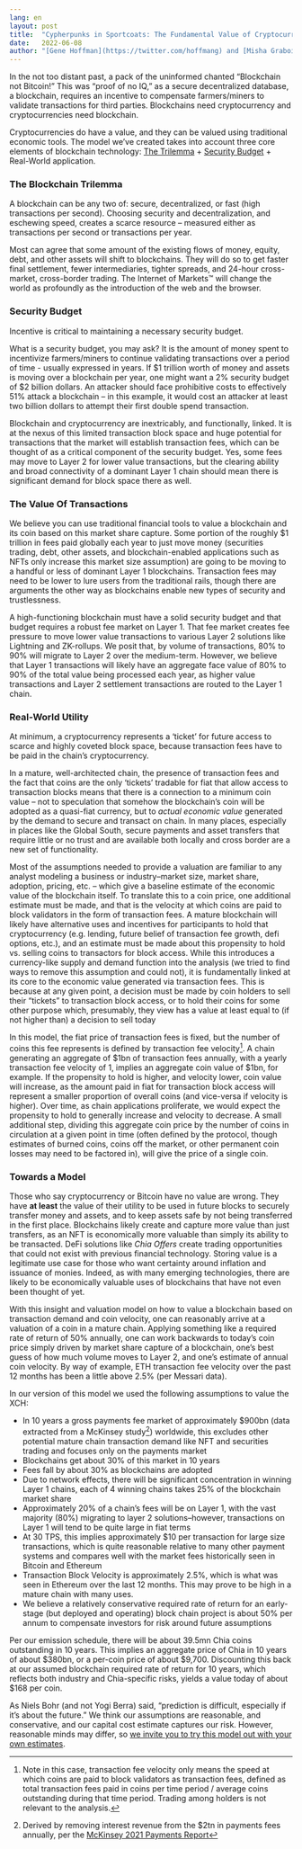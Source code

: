 ```yaml
---
lang: en
layout: post
title:  "Cypherpunks in Sportcoats: The Fundamental Value of Cryptocurrencies and Blockchains"
date:   2022-06-08
author: "[Gene Hoffman](https://twitter.com/hoffmang) and [Misha Graboi](https://www.chia.net/profiles/misha-graboi/)"
---
```


In the not too distant past, a pack of the uninformed chanted “Blockchain not Bitcoin!” This was “proof of no IQ,” as a secure decentralized database, a blockchain, requires an incentive to compensate farmers/miners to validate transactions for third parties. Blockchains need cryptocurrency and cryptocurrencies need blockchain.

Cryptocurrencies do have a value, and they can be valued using traditional economic tools. The model we’ve created takes into account three core elements of blockchain technology:  [The Trilemma](https://vitalik.ca/general/2021/04/07/sharding.html#the-scalability-trilemma) + [Security Budget](https://www.truthcoin.info/blog/security-budget/) + Real-World application.

### The Blockchain Trilemma
A blockchain can be any two of: secure, decentralized, or fast (high transactions per second). Choosing security and decentralization, and eschewing speed, creates a scarce resource – measured either as transactions per second or transactions per year.

Most can agree that some amount of the existing flows of money, equity, debt, and other assets will shift to blockchains. They will do so to get faster final settlement, fewer intermediaries, tighter spreads, and 24-hour cross-market, cross-border trading. The Internet of Markets™ will change the world as profoundly as the introduction of the web and the browser. 

### Security Budget
Incentive is critical to maintaining a necessary security budget. 

What is a security budget, you may ask? It is the amount of money spent to incentivize farmers/miners to continue validating transactions over a period of time - usually expressed in years. If $1 trillion worth of money and assets is moving over a blockchain per year, one might want a 2% security budget of $2 billion dollars. An attacker should face prohibitive costs to effectively 51% attack a blockchain – in this example, it would cost an attacker at least two billion dollars to attempt their first double spend transaction. 

Blockchain and cryptocurrency are inextricably, and functionally, linked. It is at the nexus of this limited transaction block space and huge potential for transactions that the market will establish transaction fees, which can be thought of as a critical component of the security budget. Yes, some fees may move to Layer 2 for lower value transactions, but the clearing ability and broad connectivity of a dominant Layer 1 chain should mean there is significant demand for block space there as well. 

### The Value Of Transactions
We believe you can use traditional financial tools to value a blockchain and its coin based on this market share capture. Some portion of the roughly $1 trillion in fees paid globally each year to just move money (securities trading, debt, other assets, and blockchain-enabled applications such as NFTs only increase this market size assumption) are going to be moving to a handful or less of dominant Layer 1 blockchains. Transaction fees may need to be lower to lure users from the traditional rails, though there are arguments the other way as blockchains enable new types of security and trustlessness. 

A high-functioning blockchain must have a solid security budget and that budget requires a robust fee market on Layer 1. That fee market creates fee pressure to move lower value transactions to various Layer 2 solutions like Lightning and ZK-rollups. We posit that, by volume of transactions, 80% to 90% will migrate to Layer 2 over the medium-term. However, we believe that Layer 1 transactions will likely have an aggregate face value of 80% to 90% of the total value being processed each year, as higher value transactions and Layer 2 settlement transactions are routed to the Layer 1 chain.

### Real-World Utility
At minimum, a cryptocurrency represents a ‘ticket’ for future access to scarce and highly coveted block space, because transaction fees have to be paid in the chain’s cryptocurrency. 

In a mature, well-architected chain, the presence of transaction fees and the fact that coins are the only ‘tickets’ tradable for fiat that allow access to transaction blocks means that there is a connection to a minimum coin value – not to speculation that somehow the blockchain’s coin will be adopted as a quasi-fiat currency, but to _actual economic value_ generated by the demand to secure and transact on chain. In many places, especially in places like the Global South, secure payments and asset transfers that require little or no trust and are available both locally and cross border are a new set of functionality.

Most of the assumptions needed to provide a valuation are familiar to any analyst modeling a business or industry–market size, market share, adoption, pricing, etc. – which give a baseline estimate of the economic value of the blockchain itself. To translate this to a coin price, one additional estimate must be made, and that is the velocity at which coins are paid to block validators in the form of transaction fees. A mature blockchain will likely have alternative uses and incentives for participants to hold that cryptocurrency (e.g. lending, future belief of transaction fee growth, defi options, etc.), and an estimate must be made about this propensity to hold vs. selling coins to transactors for block access. While this introduces a currency-like supply and demand function into the analysis (we tried to find ways to remove this assumption and could not), it is fundamentally linked at its core to the economic value generated via transaction fees. This is because at any given point, a decision must be made by coin holders to sell their “tickets” to transaction block access, or to hold their coins for some other purpose which, presumably, they view has a value at least equal to (if not higher than) a decision to sell today 

In this model, the fiat price of transaction fees is fixed, but the number of coins this fee represents is defined by transaction fee velocity[^1]. A chain generating an aggregate of $1bn of transaction fees annually, with a yearly transaction fee velocity of 1, implies an aggregate coin value of $1bn, for example. If the propensity to hold is higher, and velocity lower, coin value will increase, as the amount paid in fiat for transaction block access will represent a smaller proportion of overall coins (and vice-versa if velocity is higher). Over time, as chain applications proliferate, we would expect the propensity to hold to generally increase and velocity to decrease. A small additional step, dividing this aggregate coin price by the number of coins in circulation at a given point in time (often defined by the protocol, though estimates of burned coins, coins off the market, or other permanent coin losses may need to be factored in), will give the price of a single coin. 

### Towards a Model
Those who say cryptocurrency or Bitcoin have no value are wrong. They have __at least__ the value of their utility to be used in future blocks to securely transfer money and assets, and to keep assets safe by not being transferred in the first place. Blockchains likely create and capture more value than just transfers, as an NFT is economically more valuable than simply its ability to be transacted. DeFi solutions like _Chia Offers_ create trading opportunities that could not exist with previous financial technology. Storing value is a legitimate use case for those who want certainty around inflation and issuance of monies. Indeed, as with many emerging technologies, there are likely to be economically valuable uses of blockchains that have not even been thought of yet.

With this insight and valuation model on how to value a blockchain based on transaction demand and coin velocity, one can reasonably arrive at a valuation of a coin in a mature chain. Applying something like a required rate of return of 50% annually, one can work backwards to today’s coin price simply driven by market share capture of a blockchain, one’s best guess of how much volume moves to Layer 2, and one’s estimate of annual coin velocity. By way of example, ETH transaction fee velocity over the past 12 months has been a little above 2.5% (per Messari data).  

In our version of this model we used the following assumptions to value the XCH: 

- In 10 years a gross payments fee market of approximately $900bn (data extracted from a McKinsey study[^2]) worldwide, this excludes other potential mature chain transaction demand like NFT and securities trading and focuses only on the payments market
- Blockchains get about 30% of this market in 10 years
- Fees fall by about 30% as blockchains are adopted
- Due to network effects, there will be significant concentration in winning Layer 1 chains, each of 4 winning chains takes 25% of the blockchain market share
- Approximately 20% of a chain’s fees will be on Layer 1, with the vast majority (80%) migrating to layer 2 solutions–however, transactions on Layer 1 will tend to be quite large in fiat terms
- At 30 TPS, this implies approximately $10 per transaction for large size transactions, which is quite reasonable relative to many other payment systems and compares well with the market fees historically seen in Bitcoin and Ethereum
- Transaction Block Velocity is approximately 2.5%, which is what was seen in Ethereum over the last 12 months. This may prove to be high in a mature chain with many uses. 
- We believe a relatively conservative required rate of return for an early-stage (but deployed and operating) block chain project is about 50% per annum to compensate investors for risk around future assumptions

Per our emission schedule, there will be about 39.5mn Chia coins outstanding in 10 years. This implies an aggregate price of Chia in 10 years of about $380bn, or a per-coin price of about $9,700. Discounting this back at our assumed blockchain required rate of return for 10 years, which reflects both industry and Chia-specific risks, yields a value today of about $168 per coin. 

As Niels Bohr (and not Yogi Berra) said, “prediction is difficult, especially if it’s about the future.” We think our assumptions are reasonable, and conservative, and our capital cost estimate captures our risk. However, reasonable minds may differ, so [we invite you to try this model out with your own estimates](/blockchain-valuation-model/).

[^1]:  Note in this case, transaction fee velocity only means the speed at which coins are paid to block validators as transaction fees, defined as total transaction fees paid in coins per time period / average coins outstanding during that time period. Trading among holders is not relevant to the analysis. 

[^2]: Derived by removing interest revenue from the $2tn in payments fees annually, per the [McKinsey 2021 Payments Report](https://www.mckinsey.com/~/media/mckinsey/industries/financial%20services/our%20insights/the%202021%20mckinsey%20global%20payments%20report/2021-mckinsey-global-payments-report.pdf)
